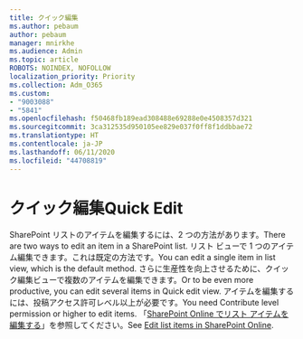 ```yaml
---
title: クイック編集
ms.author: pebaum
author: pebaum
manager: mnirkhe
ms.audience: Admin
ms.topic: article
ROBOTS: NOINDEX, NOFOLLOW
localization_priority: Priority
ms.collection: Adm_O365
ms.custom:
- "9003088"
- "5841"
ms.openlocfilehash: f50468fb189ead308488e69288e0e4508357d321
ms.sourcegitcommit: 3ca312535d950105ee829e037f0ff8f1ddbbae72
ms.translationtype: HT
ms.contentlocale: ja-JP
ms.lasthandoff: 06/11/2020
ms.locfileid: "44708819"
---
```

# <a name="quick-edit"></a><span data-ttu-id="89b43-102">クイック編集</span><span class="sxs-lookup"><span data-stu-id="89b43-102">Quick Edit</span></span>

<span data-ttu-id="89b43-103">SharePoint リストのアイテムを編集するには、2 つの方法があります。</span><span class="sxs-lookup"><span data-stu-id="89b43-103">There are two ways to edit an item in a SharePoint list.</span></span> <span data-ttu-id="89b43-104">リスト ビューで 1 つのアイテム編集できます。これは既定の方法です。</span><span class="sxs-lookup"><span data-stu-id="89b43-104">You can edit a single item in list view, which is the default method.</span></span> <span data-ttu-id="89b43-105">さらに生産性を向上させるために、クイック編集ビューで複数のアイテムを編集できます。</span><span class="sxs-lookup"><span data-stu-id="89b43-105">Or to be even more productive, you can edit several items in Quick edit view.</span></span> <span data-ttu-id="89b43-106">アイテムを編集するには、投稿アクセス許可レベル以上が必要です。</span><span class="sxs-lookup"><span data-stu-id="89b43-106">You need Contribute level permission or higher to edit items.</span></span> <span data-ttu-id="89b43-107">「[SharePoint Online でリスト アイテムを編集する](https://support.microsoft.com/office/dac1a1c3-a80b-4082-ba57-715cf613d0f7)」を参照してください。</span><span class="sxs-lookup"><span data-stu-id="89b43-107">See [Edit list items in SharePoint Online](https://support.microsoft.com/office/dac1a1c3-a80b-4082-ba57-715cf613d0f7).</span></span>
